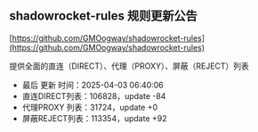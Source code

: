 ## shadowrocket-rules 规则更新公告

[https://github.com/GMOogway/shadowrocket-rules](https://github.com/GMOogway/shadowrocket-rules)

提供全面的直连（DIRECT）、代理（PROXY）、屏蔽（REJECT）列表
- 最后 更新 时间：2025-04-03 06:40:06
- 直连DIRECT列表：106828，update -84
- 代理PROXY 列表：31724，update +0
- 屏蔽REJECT列表：113354，update +92